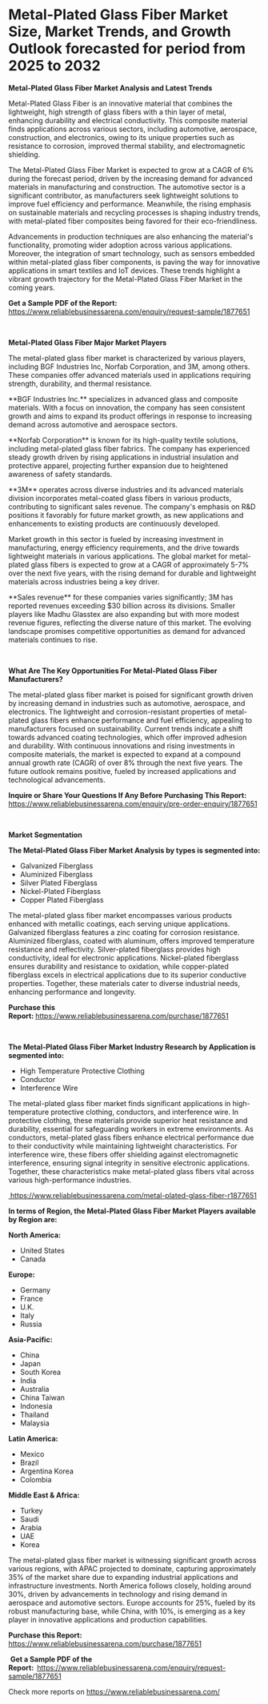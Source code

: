 <p><h1>Metal-Plated Glass Fiber Market Size, Market Trends, and Growth Outlook forecasted for period from 2025 to 2032</h1></p><p><strong>Metal-Plated Glass Fiber Market Analysis and Latest Trends</strong></p>
<p><p>Metal-Plated Glass Fiber is an innovative material that combines the lightweight, high strength of glass fibers with a thin layer of metal, enhancing durability and electrical conductivity. This composite material finds applications across various sectors, including automotive, aerospace, construction, and electronics, owing to its unique properties such as resistance to corrosion, improved thermal stability, and electromagnetic shielding.</p><p>The Metal-Plated Glass Fiber Market is expected to grow at a CAGR of 6% during the forecast period, driven by the increasing demand for advanced materials in manufacturing and construction. The automotive sector is a significant contributor, as manufacturers seek lightweight solutions to improve fuel efficiency and performance. Meanwhile, the rising emphasis on sustainable materials and recycling processes is shaping industry trends, with metal-plated fiber composites being favored for their eco-friendliness.</p><p>Advancements in production techniques are also enhancing the material's functionality, promoting wider adoption across various applications. Moreover, the integration of smart technology, such as sensors embedded within metal-plated glass fiber components, is paving the way for innovative applications in smart textiles and IoT devices. These trends highlight a vibrant growth trajectory for the Metal-Plated Glass Fiber Market in the coming years.</p></p>
<p><strong>Get a Sample PDF of the Report:&nbsp;</strong> <a href="https://www.reliablebusinessarena.com/enquiry/request-sample/1877651?utm_campaign=2259&utm_medium=2&utm_source=Github&utm_content=ia&utm_term=04022025&utm_id=metal-plated-glass-fiber">https://www.reliablebusinessarena.com/enquiry/request-sample/1877651</a></p>
<p>&nbsp;</p>
<p><strong>Metal-Plated Glass Fiber Major Market Players</strong></p>
<p><p>The metal-plated glass fiber market is characterized by various players, including BGF Industries Inc, Norfab Corporation, and 3M, among others. These companies offer advanced materials used in applications requiring strength, durability, and thermal resistance. </p><p>**BGF Industries Inc.** specializes in advanced glass and composite materials. With a focus on innovation, the company has seen consistent growth and aims to expand its product offerings in response to increasing demand across automotive and aerospace sectors.</p><p>**Norfab Corporation** is known for its high-quality textile solutions, including metal-plated glass fiber fabrics. The company has experienced steady growth driven by rising applications in industrial insulation and protective apparel, projecting further expansion due to heightened awareness of safety standards.</p><p>**3M** operates across diverse industries and its advanced materials division incorporates metal-coated glass fibers in various products, contributing to significant sales revenue. The company's emphasis on R&D positions it favorably for future market growth, as new applications and enhancements to existing products are continuously developed.</p><p>Market growth in this sector is fueled by increasing investment in manufacturing, energy efficiency requirements, and the drive towards lightweight materials in various applications. The global market for metal-plated glass fibers is expected to grow at a CAGR of approximately 5-7% over the next five years, with the rising demand for durable and lightweight materials across industries being a key driver.</p><p>**Sales revenue** for these companies varies significantly; 3M has reported revenues exceeding $30 billion across its divisions. Smaller players like Madhu Glasstex are also expanding but with more modest revenue figures, reflecting the diverse nature of this market. The evolving landscape promises competitive opportunities as demand for advanced materials continues to rise.</p></p>
<p>&nbsp;</p>
<p><strong>What Are The Key Opportunities For Metal-Plated Glass Fiber Manufacturers?</strong></p>
<p><p>The metal-plated glass fiber market is poised for significant growth driven by increasing demand in industries such as automotive, aerospace, and electronics. The lightweight and corrosion-resistant properties of metal-plated glass fibers enhance performance and fuel efficiency, appealing to manufacturers focused on sustainability. Current trends indicate a shift towards advanced coating technologies, which offer improved adhesion and durability. With continuous innovations and rising investments in composite materials, the market is expected to expand at a compound annual growth rate (CAGR) of over 8% through the next five years. The future outlook remains positive, fueled by increased applications and technological advancements.</p></p>
<p><strong>Inquire or Share Your Questions If Any Before Purchasing This Report:</strong> <a href="https://www.reliablebusinessarena.com/enquiry/pre-order-enquiry/1877651?utm_campaign=2259&utm_medium=2&utm_source=Github&utm_content=ia&utm_term=04022025&utm_id=metal-plated-glass-fiber">https://www.reliablebusinessarena.com/enquiry/pre-order-enquiry/1877651</a></p>
<p>&nbsp;</p>
<p><strong>Market Segmentation</strong></p>
<p><strong>The Metal-Plated Glass Fiber Market Analysis by types is segmented into:</strong></p>
<p><ul><li>Galvanized Fiberglass</li><li>Aluminized Fiberglass</li><li>Silver Plated Fiberglass</li><li>Nickel-Plated Fiberglass</li><li>Copper Plated Fiberglass</li></ul></p>
<p><p>The metal-plated glass fiber market encompasses various products enhanced with metallic coatings, each serving unique applications. Galvanized fiberglass features a zinc coating for corrosion resistance. Aluminized fiberglass, coated with aluminum, offers improved temperature resistance and reflectivity. Silver-plated fiberglass provides high conductivity, ideal for electronic applications. Nickel-plated fiberglass ensures durability and resistance to oxidation, while copper-plated fiberglass excels in electrical applications due to its superior conductive properties. Together, these materials cater to diverse industrial needs, enhancing performance and longevity.</p></p>
<p><strong>Purchase this Report:&nbsp;</strong><a href="https://www.reliablebusinessarena.com/purchase/1877651?utm_campaign=2259&utm_medium=2&utm_source=Github&utm_content=ia&utm_term=04022025&utm_id=metal-plated-glass-fiber">https://www.reliablebusinessarena.com/purchase/1877651</a></p>
<p>&nbsp;</p>
<p><strong>The Metal-Plated Glass Fiber Market Industry Research by Application is segmented into:</strong></p>
<p><ul><li>High Temperature Protective Clothing</li><li>Conductor</li><li>Interference Wire</li></ul></p>
<p><p>The metal-plated glass fiber market finds significant applications in high-temperature protective clothing, conductors, and interference wire. In protective clothing, these materials provide superior heat resistance and durability, essential for safeguarding workers in extreme environments. As conductors, metal-plated glass fibers enhance electrical performance due to their conductivity while maintaining lightweight characteristics. For interference wire, these fibers offer shielding against electromagnetic interference, ensuring signal integrity in sensitive electronic applications. Together, these characteristics make metal-plated glass fibers vital across various high-performance industries.</p></p>
<p><a href="https://www.reliablebusinessarena.com/metal-plated-glass-fiber-r1877651?utm_campaign=2259&utm_medium=2&utm_source=Github&utm_content=ia&utm_term=04022025&utm_id=metal-plated-glass-fiber">&nbsp;https://www.reliablebusinessarena.com/metal-plated-glass-fiber-r1877651</a></p>
<p><strong>In terms of Region, the Metal-Plated Glass Fiber Market Players available by Region are:</strong></p>
<p>
    <p> <strong> North America: </strong>
        <ul>
            <li>United States</li>
            <li>Canada</li>
        </ul>
        </p> 
    <p> <strong> Europe: </strong>
        <ul>
            <li>Germany</li>
            <li>France</li>
            <li>U.K.</li>
            <li>Italy</li>
            <li>Russia</li>
        </ul>
        </p> 
    <p> <strong> Asia-Pacific: </strong>
        <ul>
            <li>China</li>
            <li>Japan</li>
            <li>South Korea</li>
            <li>India</li>
            <li>Australia</li>
            <li>China Taiwan</li>
            <li>Indonesia</li>
            <li>Thailand</li>
            <li>Malaysia</li>
        </ul>
        </p> 
    <p> <strong> Latin America: </strong>
        <ul>
            <li>Mexico</li>
            <li>Brazil</li>
            <li>Argentina Korea</li>
            <li>Colombia</li>
        </ul>
        </p> 
    <p> <strong> Middle East & Africa: </strong>
        <ul>
            <li>Turkey</li>
            <li>Saudi</li>
            <li>Arabia</li>
            <li>UAE</li>
            <li>Korea</li>
        </ul>
    </p>
    </p>
<p><p>The metal-plated glass fiber market is witnessing significant growth across various regions, with APAC projected to dominate, capturing approximately 35% of the market share due to expanding industrial applications and infrastructure investments. North America follows closely, holding around 30%, driven by advancements in technology and rising demand in aerospace and automotive sectors. Europe accounts for 25%, fueled by its robust manufacturing base, while China, with 10%, is emerging as a key player in innovative applications and production capabilities.</p></p>
<p><strong>Purchase this Report: </strong><a href="https://www.reliablebusinessarena.com/purchase/1877651?utm_campaign=2259&utm_medium=2&utm_source=Github&utm_content=ia&utm_term=04022025&utm_id=metal-plated-glass-fiber">https://www.reliablebusinessarena.com/purchase/1877651</a></p>
<p>&nbsp;<strong>Get a Sample PDF of the Report:&nbsp;&nbsp;</strong><a href="https://www.reliablebusinessarena.com/enquiry/request-sample/1877651?utm_campaign=2259&utm_medium=2&utm_source=Github&utm_content=ia&utm_term=04022025&utm_id=metal-plated-glass-fiber">https://www.reliablebusinessarena.com/enquiry/request-sample/1877651</a></p>
<p><strong></strong></p>
<p>Check more reports on <a href="https://www.reliablebusinessarena.com/?utm_campaign=2259&utm_medium=2&utm_source=Github&utm_content=ia&utm_term=04022025&utm_id=metal-plated-glass-fiber">https://www.reliablebusinessarena.com/</a></p>
